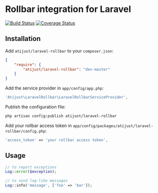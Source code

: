 Rollbar integration for Laravel
===============================

[![Build Status](https://travis-ci.org/atijust/laravel-rollbar.svg?branch=master)](https://travis-ci.org/atijust/laravel-rollbar) [![Coverage Status](https://img.shields.io/coveralls/atijust/laravel-rollbar.svg)](https://coveralls.io/r/atijust/laravel-rollbar?branch=master)

Installation
------------

Add `atijust/laravel-rollbar` to your `composer.json`:

```json
{
    "require": {
        "atijust/laravel-rollbar": "dev-master"
    }
}
```

Add the service provider in `app/config/app.php`:

```php
'Atijust\LaravelRollbar\LaravelRollbarServiceProvider',
```

Publish the configuration file:

```bash
php artisan config:publish atijust/laravel-rollbar
```

Add your rollbar access token in `app/config/packages/atijust/laravel-rollbar/config.php`:

```php
'access_token' => 'your rollbar access token',
```

Usage
-----

```php
// to report exceptions
Log::error($exception);

// to send log-like messages 
Log::info('message', ['foo' => 'bar']);
```
